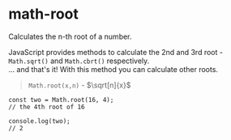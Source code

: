 # math-root
Calculates the n-th root of a number.

JavaScript provides methods to calculate the 2nd and 3rd root - `Math.sqrt()` and `Math.cbrt()` respectively.  
... and that's it! With this method you can calculate other roots.

> `Math.root(x,n)` - $\sqrt[n]{x}$

```
const two = Math.root(16, 4);
// the 4th root of 16

console.log(two);
// 2
```
